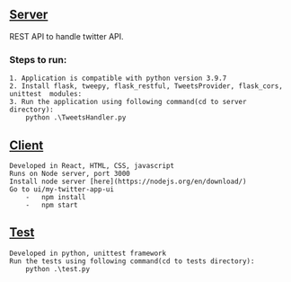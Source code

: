 ## [Server](Server/TweetsHandler.py)

REST API to handle twitter API.
### Steps to run:
    1. Application is compatible with python version 3.9.7
    2. Install flask, tweepy, flask_restful, TweetsProvider, flask_cors, unittest  modules:
    3. Run the application using following command(cd to server directory):
        python .\TweetsHandler.py         

## [Client](UI/my-twitter-app-ui)
    Developed in React, HTML, CSS, javascript
    Runs on Node server, port 3000
    Install node server [here](https://nodejs.org/en/download/)
    Go to ui/my-twitter-app-ui 
        -   npm install
        -   npm start

## [Test](Tests)
    Developed in python, unittest framework
    Run the tests using following command(cd to tests directory):
        python .\test.py   